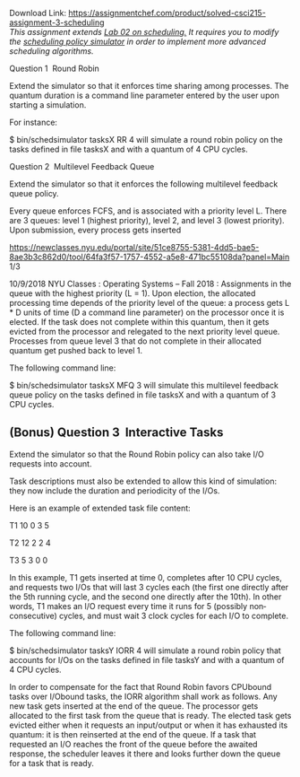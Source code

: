 Download Link: https://assignmentchef.com/product/solved-csci215-assignment-3-scheduling
<br>
<em>This assignment extends </em><a href="https://newclasses.nyu.edu/access/content/group/51ce8755-5381-4dd5-bae5-8ae3b3c862d0/Worksheets/Lab%20Worksheet%2002%20-%20Scheduling"><em>Lab 02 on schedulin</em></a><a href="https://newclasses.nyu.edu/access/content/group/51ce8755-5381-4dd5-bae5-8ae3b3c862d0/Worksheets/Lab%20Worksheet%2002%20-%20Scheduling"><em>g</em></a><a href="https://newclasses.nyu.edu/access/content/group/51ce8755-5381-4dd5-bae5-8ae3b3c862d0/Worksheets/Lab%20Worksheet%2002%20-%20Scheduling"><em>.</em></a><em> It requires you to modify the </em><a href="https://newclasses.nyu.edu/access/content/group/51ce8755-5381-4dd5-bae5-8ae3b3c862d0/Worksheets/Skeleton-Code/labOnScheduling.tgz"><em>schedulin</em></a><a href="https://newclasses.nyu.edu/access/content/group/51ce8755-5381-4dd5-bae5-8ae3b3c862d0/Worksheets/Skeleton-Code/labOnScheduling.tgz"><em>g</em></a><a href="https://newclasses.nyu.edu/access/content/group/51ce8755-5381-4dd5-bae5-8ae3b3c862d0/Worksheets/Skeleton-Code/labOnScheduling.tgz"><em> polic</em></a><a href="https://newclasses.nyu.edu/access/content/group/51ce8755-5381-4dd5-bae5-8ae3b3c862d0/Worksheets/Skeleton-Code/labOnScheduling.tgz"><em>y</em></a><a href="https://newclasses.nyu.edu/access/content/group/51ce8755-5381-4dd5-bae5-8ae3b3c862d0/Worksheets/Skeleton-Code/labOnScheduling.tgz"><em> simulator</em></a> <em>in order to implement more advanced scheduling algorithms.</em>

Question 1 ­ Round Robin

Extend the simulator so that it enforces time sharing among processes. The quantum duration is a command line parameter entered by the user upon starting a simulation.

For instance:

$ bin/sched­simulator tasksX RR 4 will simulate a round robin policy on the tasks defined in file tasksX and with a quantum of 4 CPU cycles.

Question 2 ­ Multilevel Feedback Queue

Extend the simulator so that it enforces the following multilevel feedback queue policy.

Every queue enforces FCFS, and is associated with a priority level L. There are 3 queues: level 1 (highest priority), level 2, and level 3 (lowest priority). Upon submission, every process gets inserted

https://newclasses.nyu.edu/portal/site/51ce8755-5381-4dd5-bae5-8ae3b3c862d0/tool/64fa3f57-1757-4552-a5e8-471bc55108da?panel=Main                                1/3

10/9/2018 NYU Classes : Operating Systems – Fall 2018 : Assignments in the queue with the highest priority (L = 1). Upon election, the allocated processing time depends of the priority level of the queue:  a process gets L * D units of time (D a command line parameter) on the processor once it is elected. If the task does not complete within this quantum, then it gets evicted from the processor and relegated to the next priority level queue. Processes from queue level 3 that do not complete in their allocated quantum get pushed back to level 1.

The following command line:

$ bin/sched­simulator tasksX MFQ 3 will simulate this multilevel feedback queue policy on the tasks defined in file tasksX and with a quantum of 3 CPU cycles.

<h2>(Bonus) Question 3 ­ Interactive Tasks</h2>

Extend the simulator so that the Round Robin policy can also take I/O requests into account.

Task descriptions must also be extended to allow this kind of simulation: they now include the duration and periodicity of the I/Os.

Here is an example of extended task file content:

T1 10 0 3 5

T2 12 2 2 4

T3 5 3 0 0

In this example, T1 gets inserted at time 0, completes after 10 CPU cycles, and requests two I/Os that will last 3 cycles each (the first one directly after the 5th running cycle, and the second one directly after the 10th). In other words, T1 makes an I/O request every time it runs for 5 (possibly non­consecutive) cycles, and must wait 3 clock cycles for each I/O to complete.

The following command line:

$ bin/sched­simulator tasksY IORR 4 will simulate a round robin policy that accounts for I/Os on the tasks defined in file tasksY and with a quantum of 4 CPU cycles.

In order to compensate for the fact that Round Robin favors CPU­bound tasks over I/O­bound tasks, the IORR algorithm shall work as follows. Any new task gets inserted at the end of the queue. The processor gets allocated to the first task from the queue that is ready. The elected task gets evicted either when it requests an input/output or when it has exhausted its quantum: it is then reinserted at the end of the queue. If a task that requested an I/O reaches the front of the queue before the awaited response, the scheduler leaves it there and looks further down the queue for a task that is ready.